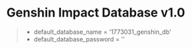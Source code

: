 # Genshin Impact Database v1.0

> + default_database_name = '1773031_genshin_db'
> + default_database_password = ''